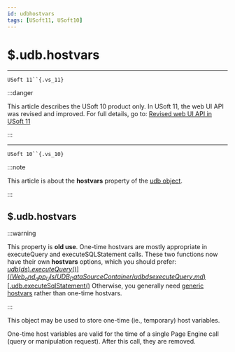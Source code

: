 ```yaml
---
id: udbhostvars
tags: [USoft11, USoft10]
---
```

# $.udb.hostvars



----

`USoft 11``{.vs_11}`


:::danger

This article describes the USoft 10 product only.
In USoft 11, the web UI API was revised and improved. For full details, go to:
[Revised web UI API in USoft 11](/Web_and_app_UIs/UDB_udb/Revised_web_UI_API_in_USoft_11.md)

:::

----

`USoft 10``{.vs_10}`


:::note

This article is about the **hostvars** property of the [udb object](/Web_and_app_UIs/UDB_udb).

:::

## **$.udb.hostvars**


:::warning

This property is **old use**. One-time hostvars are mostly appropriate in executeQuery and executeSQLStatement calls. These two functions now have their own **hostvars** options, which you should prefer:
[$udb(ds).executeQuery()](/Web_and_app_UIs/UDB_DataSourceContainer/udbdsexecuteQuery.md)
[$.udb.executeSqlStatement()](/Web_and_app_UIs/UDB_udb/udbexecuteSQLStatement.md)
Otherwise, you generally need [generic hostvars](/Web_and_app_UIs/UDB_udb/udbgenericHostVar.md) rather than one-time hostvars.

:::

This object may be used to store one-time (ie., temporary) host variables.

One-time host variables are valid for the time of a single Page Engine call (query or manipulation request). After this call, they are removed.